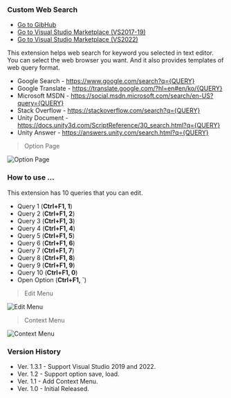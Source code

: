 ### Custom Web Search

- [Go to GibHub](https://github.com/appastoy/CustomWebSearch)  
- [Go to Visual Studio Marketplace (VS2017-19)](https://marketplace.visualstudio.com/items?itemName=appastoy82.CustomWebSearch2)
- [Go to Visual Studio Marketplace (VS2022)](https://marketplace.visualstudio.com/items?itemName=appastoy82.CustomWebSearch2022)

This extension helps web search for keyword you selected in text editor.  
You can select the web browser you want. And it also provides templates of web query format.
  - Google Search - https://www.google.com/search?q={QUERY}
  - Google Translate - https://translate.google.com/?hl=en#en/ko/{QUERY}
  - Microsoft MSDN - https://social.msdn.microsoft.com/search/en-US?query={QUERY}
  - Stack Overflow - https://stackoverflow.com/search?q={QUERY}
  - Unity Document - https://docs.unity3d.com/ScriptReference/30_search.html?q={QUERY}
  - Unity Answer - https://answers.unity.com/search.html?q={QUERY}

> Option Page  
> 
![Option Page](Screenshot/OptionPage.png)

### How to use ...
This extension has 10 queries that you can edit.
 - Query  1 (__Ctrl+F1, 1__)
 - Query  2 (__Ctrl+F1, 2__)
 - Query  3 (__Ctrl+F1, 3__)
 - Query  4 (__Ctrl+F1, 4__)
 - Query  5 (__Ctrl+F1, 5__)
 - Query  6 (__Ctrl+F1, 6__)
 - Query  7 (__Ctrl+F1, 7__)
 - Query  8 (__Ctrl+F1, 8__)
 - Query  9 (__Ctrl+F1, 9__)
 - Query 10 (__Ctrl+F1, 0__)
 - Open Option (__Ctrl+F1, `__)

> Edit Menu  
> 
![Edit Menu](Screenshot/EditMenu.png)

> Context Menu  
> 
![Context Menu](Screenshot/ContextMenu.png)

### Version History
 - Ver. 1.3.1 - Support Visual Studio 2019 and 2022.
 - Ver. 1.2 - Support option save, load.
 - Ver. 1.1 - Add Context Menu.
 - Ver. 1.0 - Initial Released.
